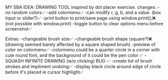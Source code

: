 MY SBA IDEA:
DRAWING TOOL inspired by dot placer exercise.
changes:
-no random colors✅
-add colormenu✅
-can modify r, g, b, and a value. (box input or slider?)✅
-print button to print/save page using window.print();❌ (not possible with window.print)
-toggle button to clear options menu before screenshot✅

Extras:
-changeable brush size✅
-changeable brush shape (square?)❌ (drawing seemed barely affected by a square shaped brush)
-preview of color on colormenu✅
-colormenu could be a quarter circle in a corner with cute round font, and the background of it could be the pen color ✅
-SQUASH INFINITE DRAWING (w/o clicking) BUG ✅
-create list of brush strokes and impliment undoing✅
-display black circle around edge of circle before it's placed ie cursor highlight✅
